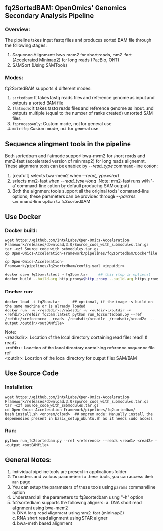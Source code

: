 ## fq2SortedBAM: OpenOmics' Genomics Secondary Analysis Pipeline
### Overview:
The pipeline takes input fastq files and produces sorted BAM file through the following stages:
1. Sequence Alignment: bwa-mem2 for short reads, mm2-fast (Accelerated Minimap2) for long reads (PacBio, ONT)
2. SAMSort (Using SAMTools)

### Modes:
fq2SortedBAM supports 4 different modes:  
1. ```sortedbam```: It takes fastq reads files and reference genome as input and outputs a sorted BAM file  
2. ```flatmode```: It takes fastq reads files and reference genome as input, and outputs multiple (equal to the number of ranks created) unsorted SAM files  
3. ```fqprocessonly```: Custom mode, not for general use
4. ```multifq```: Custom mode, not for general use  

## Sequence alingment tools in the pipeline
Both sortedbam and flatmode support bwa-mem2 for short reads and mm2-fast (accelerated version of minimap2) for long reads alignemnt.  
These alignment tools can be enabled by _--read_type_ command-line option:  
1. [deafult] selects bwa-mem2 when _--read_type=short_  
2. selects mm2-fast when _--read_type=long_  (Note: mm2-fast runs with '-a' command-line option by default producing SAM output)  
3. Both the alignment tools support all the original tools' command-line options; these parameters can be provided through _--params_ command-line option to fq2sortedBAM    


## Use Docker
### Docker build:  
```
wget https://github.com/IntelLabs/Open-Omics-Acceleration-Framework/releases/download/3.0/Source_code_with_submodules.tar.gz  
tar -xzf Source_code_with_submodules.tar.gz  
cp Open-Omics-Acceleration-Framework/pipelines/fq2sortedbam/Dockerfile .
cp Open-Omics-Acceleration-Framework/pipelines/fq2sortedbam/config.yaml <inputdir>
```
```bash
docker save fq2bam:latest > fq2bam.tar     ## this step is optional  
docker build --build-arg http_proxy=$http_proxy --build-arg https_proxy=$https_proxy -t fq2bam .  
```


### Docker run:
```
docker load -i fq2bam.tar      ## optional, if the image is build on the same machine or is already loaded    
docker run  -v <readsdir>:/readsdir -v <outdir>:/outdir -v <refdir>:/refdir fq2bam:latest python run_fq2sortedbam.py --ref /refdir/<reference> --reads  /readsdir/<read1>  /readsdir/<read2>  --output /outdir/<outBAMfile> 
```
Note:  
\<readsdir\>: Location of the local directory containing read files read1 & read2  
\<refdir\>: Location of the local directory containing reference sequence file ref  
\<outdir\>: Location of the local directory for output files SAM/BAM  


## Use Source Code  
### Installation:
```
wget https://github.com/IntelLabs/Open-Omics-Acceleration-Framework/releases/download/3.0/Source_code_with_submodules.tar.gz  
tar -xzf Source_code_with_submodules.tar.gz  
cd Open-Omics-Acceleration-Framework/pipelines/fq2sortedbam/
bash install.sh <onprem/cloud>  ## onprem mode: Manually install the depenendies present in basic_setup_ubuntu.sh as it needs sudo access
```

### Run:
```
python run_fq2sortedbam.py --ref <reference> --reads <read1> <read2> --output <outBAMfile>
```

## General Notes:  
1. Individual pipeline tools are present in applications folder    
2. To understand various parameters to these tools, you can access their ```man``` page  
3. You can setup the parameters of these tools using ```params``` commandline option
4. Understand all the parameters to fq3sortedbam using "-h" option 
5. fq2sortedbam supports the following aligners: 
   a. DNA short read alignment using bwa-mem2  
   b. DNA long read alignment using mm2-fast (minimap2)  
   c. RNA short read alignment using STAR aligner  
   d. bwa-meth based alignment  
